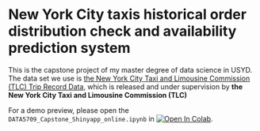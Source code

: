 # New York City taxis historical order distribution check and availability prediction system

This is the capstone project of my master degree of data science in USYD. 
The data set we use is [the New York City Taxi and Limousine Commission (TLC) Trip Record Data](https://www1.nyc.gov/site/tlc/about/tlc-trip-record-data.page), which is released and under supervision by **the New York City Taxi and Limousine Commission (TLC)**

For a demo preview, please open the `DATA5709_Capstone_Shinyapp_online.ipynb` in [![Open In Colab](https://colab.research.google.com/assets/colab-badge.svg)](https://colab.research.google.com/drive/1VQ01ft33VGkfl9yeZMcPmx0bOvtsxrgV?usp=sharing).

